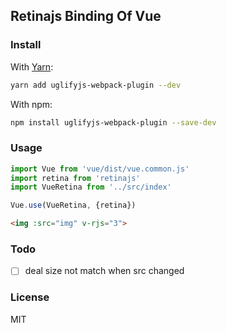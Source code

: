 ## Retinajs Binding Of Vue

### Install

With [Yarn](https://yarnpkg.com):
```bash
yarn add uglifyjs-webpack-plugin --dev
```

With npm:
```bash
npm install uglifyjs-webpack-plugin --save-dev
```

### Usage

```js
import Vue from 'vue/dist/vue.common.js'
import retina from 'retinajs'
import VueRetina from '../src/index'

Vue.use(VueRetina, {retina})
```

```html
<img :src="img" v-rjs="3">
```

### Todo
- [ ] deal size not match when src changed

### License
MIT